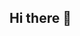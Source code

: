 ## Hi there 👋

<!--
**fathanrafaa/fathanrafaa** is a ✨ _special_ ✨ repository because its `README.md` (this file) appears on your GitHub profile.

Here are some ideas to get you started:

- 🔭 I’m currently working on SMK Telkom Malang
- 🌱 I’m currently learning Coding and Programming
- 👯 I’m looking to collaborate on Front End Web Developer
- 🤔 I’m looking for help with Company
- 💬 Ask me about My Job
- 📫 How to reach me: on ig : @fathnrafaa__
- 😄 Pronouns: ...
- ⚡ Fun fact: ...
-->
